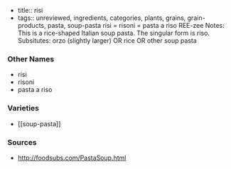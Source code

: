 - title:: risi
- tags:: unreviewed, ingredients, categories, plants, grains, grain-products, pasta, soup-pasta
risi = risoni = pasta a riso REE-zee Notes: This is a rice-shaped Italian soup pasta. The singular form is riso. Subsitutes: orzo (slightly larger) OR rice OR other soup pasta

### Other Names

* risi
* risoni
* pasta a riso

### Varieties

* [[soup-pasta]]

### Sources
* http://foodsubs.com/PastaSoup.html

